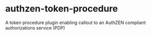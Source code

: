 # authzen-token-procedure
A token procedure plugin enabling callout to an AuthZEN compliant authorizations service (PDP)
